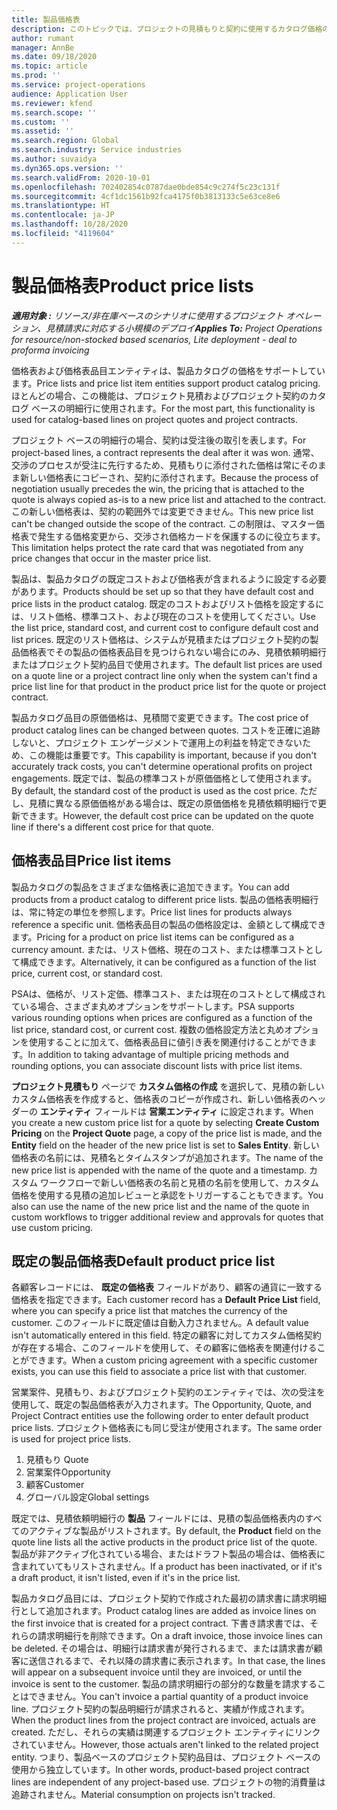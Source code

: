 ```yaml
---
title: 製品価格表
description: このトピックでは、プロジェクトの見積もりと契約に使用するカタログ価格の価格リストについて説明します。
author: rumant
manager: AnnBe
ms.date: 09/18/2020
ms.topic: article
ms.prod: ''
ms.service: project-operations
audience: Application User
ms.reviewer: kfend
ms.search.scope: ''
ms.custom: ''
ms.assetid: ''
ms.search.region: Global
ms.search.industry: Service industries
ms.author: suvaidya
ms.dyn365.ops.version: ''
ms.search.validFrom: 2020-10-01
ms.openlocfilehash: 702402854c0787dae0bde854c9c274f5c23c131f
ms.sourcegitcommit: 4cf1dc1561b92fca4175f0b3813133c5e63ce8e6
ms.translationtype: HT
ms.contentlocale: ja-JP
ms.lasthandoff: 10/28/2020
ms.locfileid: "4119604"
---
```

# <a name="product-price-lists"></a><span data-ttu-id="9abb3-103">製品価格表</span><span class="sxs-lookup"><span data-stu-id="9abb3-103">Product price lists</span></span>

<span data-ttu-id="9abb3-104">_**適用対象 :** リソース/非在庫ベースのシナリオに使用するプロジェクト オペレーション、見積請求に対応する小規模のデプロイ_</span><span class="sxs-lookup"><span data-stu-id="9abb3-104">_**Applies To:** Project Operations for resource/non-stocked based scenarios, Lite deployment - deal to proforma invoicing_</span></span>

<span data-ttu-id="9abb3-105">価格表および価格表品目エンティティは、製品カタログの価格をサポートしています。</span><span class="sxs-lookup"><span data-stu-id="9abb3-105">Price lists and price list item entities support product catalog pricing.</span></span> <span data-ttu-id="9abb3-106">ほとんどの場合、この機能は、プロジェクト見積およびプロジェクト契約のカタログ ベースの明細行に使用されます。</span><span class="sxs-lookup"><span data-stu-id="9abb3-106">For the most part, this functionality is used for catalog-based lines on project quotes and project contracts.</span></span>

<span data-ttu-id="9abb3-107">プロジェクト ベースの明細行の場合、契約は受注後の取引を表します。</span><span class="sxs-lookup"><span data-stu-id="9abb3-107">For project-based lines, a contract represents the deal after it was won.</span></span> <span data-ttu-id="9abb3-108">通常、交渉のプロセスが受注に先行するため、見積もりに添付された価格は常にそのまま新しい価格表にコピーされ、契約に添付されます。</span><span class="sxs-lookup"><span data-stu-id="9abb3-108">Because the process of negotiation usually precedes the win, the pricing that is attached to the quote is always copied as-is to a new price list and attached to the contract.</span></span> <span data-ttu-id="9abb3-109">この新しい価格表は、契約の範囲外では変更できません。</span><span class="sxs-lookup"><span data-stu-id="9abb3-109">This new price list can't be changed outside the scope of the contract.</span></span> <span data-ttu-id="9abb3-110">この制限は、マスター価格表で発生する価格変更から、交渉され価格カードを保護するのに役立ちます。</span><span class="sxs-lookup"><span data-stu-id="9abb3-110">This limitation helps protect the rate card that was negotiated from any price changes that occur in the master price list.</span></span>

<span data-ttu-id="9abb3-111">製品は、製品カタログの既定コストおよび価格表が含まれるように設定する必要があります。</span><span class="sxs-lookup"><span data-stu-id="9abb3-111">Products should be set up so that they have default cost and price lists in the product catalog.</span></span> <span data-ttu-id="9abb3-112">既定のコストおよびリスト価格を設定するには、リスト価格、標準コスト、および現在のコストを使用してください。</span><span class="sxs-lookup"><span data-stu-id="9abb3-112">Use the list price, standard cost, and current cost to configure default cost and list prices.</span></span> <span data-ttu-id="9abb3-113">既定のリスト価格は、システムが見積またはプロジェクト契約の製品価格表でその製品の価格表品目を見つけられない場合にのみ、見積依頼明細行またはプロジェクト契約品目で使用されます。</span><span class="sxs-lookup"><span data-stu-id="9abb3-113">The default list prices are used on a quote line or a project contract line only when the system can't find a price list line for that product in the product price list for the quote or project contract.</span></span>

<span data-ttu-id="9abb3-114">製品カタログ品目の原価価格は、見積間で変更できます。</span><span class="sxs-lookup"><span data-stu-id="9abb3-114">The cost price of product catalog lines can be changed between quotes.</span></span> <span data-ttu-id="9abb3-115">コストを正確に追跡しないと、プロジェクト エンゲージメントで運用上の利益を特定できないため、この機能は重要です。</span><span class="sxs-lookup"><span data-stu-id="9abb3-115">This capability is important, because if you don't accurately track costs, you can't determine operational profits on project engagements.</span></span> <span data-ttu-id="9abb3-116">既定では、製品の標準コストが原価価格として使用されます。</span><span class="sxs-lookup"><span data-stu-id="9abb3-116">By default, the standard cost of the product is used as the cost price.</span></span> <span data-ttu-id="9abb3-117">ただし、見積に異なる原価価格がある場合は、既定の原価価格を見積依頼明細行で更新できます。</span><span class="sxs-lookup"><span data-stu-id="9abb3-117">However, the default cost price can be updated on the quote line if there's a different cost price for that quote.</span></span>

## <a name="price-list-items"></a><span data-ttu-id="9abb3-118">価格表品目</span><span class="sxs-lookup"><span data-stu-id="9abb3-118">Price list items</span></span>

<span data-ttu-id="9abb3-119">製品カタログの製品をさまざまな価格表に追加できます。</span><span class="sxs-lookup"><span data-stu-id="9abb3-119">You can add products from a product catalog to different price lists.</span></span> <span data-ttu-id="9abb3-120">製品の価格表明細行は、常に特定の単位を参照します。</span><span class="sxs-lookup"><span data-stu-id="9abb3-120">Price list lines for products always reference a specific unit.</span></span> <span data-ttu-id="9abb3-121">価格表品目の製品の価格設定は、金額として構成できます。</span><span class="sxs-lookup"><span data-stu-id="9abb3-121">Pricing for a product on price list items can be configured as a currency amount.</span></span> <span data-ttu-id="9abb3-122">または、リスト価格、現在のコスト、または標準コストとして構成できます。</span><span class="sxs-lookup"><span data-stu-id="9abb3-122">Alternatively, it can be configured as a function of the list price, current cost, or standard cost.</span></span>

<span data-ttu-id="9abb3-123">PSAは、価格が、リスト定価、標準コスト、または現在のコストとして構成されている場合、さまざま丸めオプションをサポートします。</span><span class="sxs-lookup"><span data-stu-id="9abb3-123">PSA supports various rounding options when prices are configured as a function of the list price, standard cost, or current cost.</span></span> <span data-ttu-id="9abb3-124">複数の価格設定方法と丸めオプションを使用することに加えて、価格表品目に値引き表を関連付けることができます。</span><span class="sxs-lookup"><span data-stu-id="9abb3-124">In addition to taking advantage of multiple pricing methods and rounding options, you can associate discount lists with price list items.</span></span> 

<span data-ttu-id="9abb3-125">**プロジェクト見積もり** ページで **カスタム価格の作成** を選択して、見積の新しいカスタム価格表を作成すると、価格表のコピーが作成され、新しい価格表のヘッダーの **エンティティ** フィールドは **営業エンティティ** に設定されます。</span><span class="sxs-lookup"><span data-stu-id="9abb3-125">When you create a new custom price list for a quote by selecting **Create Custom Pricing** on the **Project Quote** page, a copy of the price list is made, and the **Entity** field on the header of the new price list is set to **Sales Entity**.</span></span> <span data-ttu-id="9abb3-126">新しい価格表の名前には、見積名とタイムスタンプが追加されます。</span><span class="sxs-lookup"><span data-stu-id="9abb3-126">The name of the new price list is appended with the name of the quote and a timestamp.</span></span> <span data-ttu-id="9abb3-127">カスタム ワークフローで新しい価格表の名前と見積の名前を使用して、カスタム価格を使用する見積の追加レビューと承認をトリガーすることもできます。</span><span class="sxs-lookup"><span data-stu-id="9abb3-127">You also can use the name of the new price list and the name of the quote in custom workflows to trigger additional review and approvals for quotes that use custom pricing.</span></span>

 
## <a name="default-product-price-list"></a><span data-ttu-id="9abb3-128">既定の製品価格表</span><span class="sxs-lookup"><span data-stu-id="9abb3-128">Default product price list</span></span>
<span data-ttu-id="9abb3-129">各顧客レコードには、 **既定の価格表** フィールドがあり、顧客の通貨に一致する価格表を指定できます。</span><span class="sxs-lookup"><span data-stu-id="9abb3-129">Each customer record has a **Default Price List** field, where you can specify a price list that matches the currency of the customer.</span></span> <span data-ttu-id="9abb3-130">このフィールドに既定値は自動入力されません。</span><span class="sxs-lookup"><span data-stu-id="9abb3-130">A default value isn't automatically entered in this field.</span></span> <span data-ttu-id="9abb3-131">特定の顧客に対してカスタム価格契約が存在する場合、このフィールドを使用して、その顧客に価格表を関連付けることができます。</span><span class="sxs-lookup"><span data-stu-id="9abb3-131">When a custom pricing agreement with a specific customer exists, you can use this field to associate a price list with that customer.</span></span>

<span data-ttu-id="9abb3-132">営業案件、見積もり、およびプロジェクト契約のエンティティでは、次の受注を使用して、既定の製品価格表が入力されます。</span><span class="sxs-lookup"><span data-stu-id="9abb3-132">The Opportunity, Quote, and Project Contract entities use the following order to enter default product price lists.</span></span> <span data-ttu-id="9abb3-133">プロジェクト価格表にも同じ受注が使用されます。</span><span class="sxs-lookup"><span data-stu-id="9abb3-133">The same order is used for project price lists.</span></span>

1.  <span data-ttu-id="9abb3-134">見積もり </span><span class="sxs-lookup"><span data-stu-id="9abb3-134">Quote</span></span>
2.  <span data-ttu-id="9abb3-135">営業案件​​</span><span class="sxs-lookup"><span data-stu-id="9abb3-135">Opportunity</span></span>
3.  <span data-ttu-id="9abb3-136">顧客</span><span class="sxs-lookup"><span data-stu-id="9abb3-136">Customer</span></span>
4.  <span data-ttu-id="9abb3-137">グローバル設定</span><span class="sxs-lookup"><span data-stu-id="9abb3-137">Global settings</span></span> 

<span data-ttu-id="9abb3-138">既定では、見積依頼明細行の **製品** フィールドには、見積の製品価格表内のすべてのアクティブな製品がリストされます。</span><span class="sxs-lookup"><span data-stu-id="9abb3-138">By default, the **Product** field on the quote line lists all the active products in the product price list of the quote.</span></span> <span data-ttu-id="9abb3-139">製品が非アクティブ化されている場合、またはドラフト製品の場合は、価格表に含まれていてもリストされません。</span><span class="sxs-lookup"><span data-stu-id="9abb3-139">If a product has been inactivated, or if it's a draft product, it isn't listed, even if it's in the price list.</span></span> 

<span data-ttu-id="9abb3-140">製品カタログ品目には、プロジェクト契約で作成された最初の請求書に請求明細行として追加されます。</span><span class="sxs-lookup"><span data-stu-id="9abb3-140">Product catalog lines are added as invoice lines on the first invoice that is created for a project contract.</span></span> <span data-ttu-id="9abb3-141">下書き請求書では、それらの請求明細行を削除できます。</span><span class="sxs-lookup"><span data-stu-id="9abb3-141">On a draft invoice, those invoice lines can be deleted.</span></span> <span data-ttu-id="9abb3-142">その場合は、明細行は請求書が発行されるまで、または請求書が顧客に送信されるまで、それ以降の請求書に表示されます。</span><span class="sxs-lookup"><span data-stu-id="9abb3-142">In that case, the lines will appear on a subsequent invoice until they are invoiced, or until the invoice is sent to the customer.</span></span> <span data-ttu-id="9abb3-143">製品の請求明細行の部分的な数量を請求することはできません。</span><span class="sxs-lookup"><span data-stu-id="9abb3-143">You can't invoice a partial quantity of a product invoice line.</span></span> <span data-ttu-id="9abb3-144">プロジェクト契約の製品明細行が請求されると、実績が作成されます。</span><span class="sxs-lookup"><span data-stu-id="9abb3-144">When the product lines from the project contract are invoiced, actuals are created.</span></span> <span data-ttu-id="9abb3-145">ただし、それらの実績は関連するプロジェクト エンティティにリンクされていません。</span><span class="sxs-lookup"><span data-stu-id="9abb3-145">However, those actuals aren't linked to the related project entity.</span></span> <span data-ttu-id="9abb3-146">つまり、製品ベースのプロジェクト契約品目は、プロジェクト ベースの使用から独立しています。</span><span class="sxs-lookup"><span data-stu-id="9abb3-146">In other words, product-based project contract lines are independent of any project-based use.</span></span> <span data-ttu-id="9abb3-147">プロジェクトの物的消費量は追跡されません。</span><span class="sxs-lookup"><span data-stu-id="9abb3-147">Material consumption on projects isn't tracked.</span></span>
